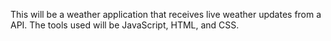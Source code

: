 This will be a weather application that receives live weather updates from a API. The tools used will be JavaScript, HTML, and CSS. 